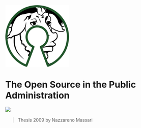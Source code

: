 <img src="/assets/500px-free_software_and_open_source_software_composite_logo.svg.png" alt="drawing" align="middle" width="200"/>

# The Open Source in the Public Administration

[![](https://img.shields.io/badge/Donations-tallycoin-blue.svg)](https://tallyco.in/NazzMass/)

> Thesis 2009 by Nazzareno Massari






